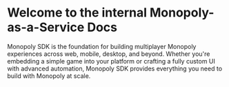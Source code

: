 # Welcome to the internal Monopoly-as-a-Service Docs

Monopoly SDK is the foundation for building multiplayer Monopoly experiences across web, mobile, desktop, and beyond. Whether you're embedding a simple game into your platform or crafting a fully custom UI with advanced automation, Monopoly SDK provides everything you need to build with Monopoly at scale.

